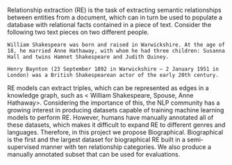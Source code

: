 Relationship extraction (RE) is the task of extracting semantic relationships between entities from a document, which can in turn be used to populate a database with relational facts contained in a piece of text. Consider the following two text pieces on two different people. 

```
William Shakespeare was born and raised in Warwickshire. At the age of 18, he married Anne Hathaway, with whom he had three children: Susanna Hall and twins Hamnet Shakespeare and Judith Quiney.
```

```
Henry Baynton (23 September 1892 in Warwickshire – 2 January 1951 in London) was a British Shakespearean actor of the early 20th century.
```

RE models can extract triples, which can be represented as edges in a knowledge graph, such as < William Shakespeare, Spouse, Anne Hathaway>. Considering the importance of this, the NLP community has a growing interest in producing datasets capable of training machine learning models to perform RE. However, humans have manually annotated all of these datasets, which makes it difficult to expand RE to different genres and languages. Therefore, in this project we propose Biographical. Biographical is the first and the largest dataset for biographical RE built in a semi-supervised manner with ten relationship categories. We also produce a manually annotated subset that can be used for evaluations.




